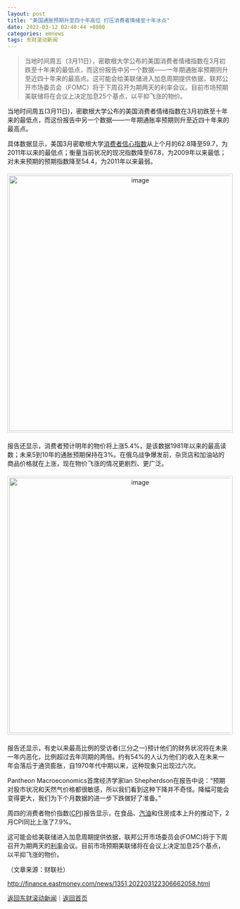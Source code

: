 ```yaml
---
layout: post
title: "美国通胀预期升至四十年高位 打压消费者情绪至十年冰点"
date: 2022-03-12 02:40:44 +0800
categories: emnews
tags: 东财滚动新闻
---
```

> 当地时间周五（3月11日），密歇根大学公布的美国消费者情绪指数在3月初跌至十年来的最低点，而这份报告中另一个数据——一年期通胀率预期则升至近四十年来的最高点。这可能会给美联储进入加息周期提供依据，联邦公开市场委员会（FOMC）将于下周召开为期两天的利率会议。目前市场预期美联储将在会议上决定加息25个基点，以平抑飞涨的物价。

<p>当地时间周五(3月11日)，密歇根大学公布的美国消费者情绪指数在3月初跌至十年来的最低点，而这份报告中另一个数据——一年期通胀率预期则升至近四十年来的最高点。</p><p>具体数据显示，美国3月密歇根大学<span id="Info.358"><a href="http://data.eastmoney.com/cjsj/xfzxx.html" class="infokey">消费者信心指数</a></span>从上个月的62.8降至59.7，为2011年以来的最低点；衡量当前状况的现况指数降至67.8，为2009年以来最低；对未来预期的预期指数降至54.4，为2011年以来最弱。</p><center><img src="https://dfscdn.dfcfw.com/download/D25374487134794091540_w862h460.jpg" alt="image" width="580" style="border:#d1d1d1 1px solid;padding:3px;margin:5px 0;" /></center><p>报告还显示，消费者预计明年的物价将上涨5.4%，是该数据1981年以来的最高读数；未来5到10年的通胀预期保持在3%。在俄乌战争爆发前，杂货店和加油站的商品价格就在上涨，现在物价飞涨的情况更剧烈、更广泛。</p><center><img src="https://dfscdn.dfcfw.com/download/D25526474599058967284_w1261h641.jpg" alt="image" width="580" style="border:#d1d1d1 1px solid;padding:3px;margin:5px 0;" /></center><p>报告还显示，有史以来最高比例的受访者(三分之一)预计他们的财务状况将在未来一年内恶化，比例超过去年同期的两倍。约有54%的人认为他们的收入在未来一年会落后于通货膨胀，自1970年代中期以来，这种现象只出现过六次。</p><p>Pantheon Macroeconomics首席经济学家Ian Shepherdson在报告中说：“预期对股市状况和天然气价格都很敏感，所以我们看到这种下降并不奇怪。降幅可能会变得更大，我们为下个月数据的进一步下跌做好了准备。”</p><p>周四的消费者物价指数(<span id="Info.336"><a href="http://data.eastmoney.com/cjsj/cpi.html" class="infokey">CPI</a></span>)报告显示，在食品、<span id="Info.3307"><a href="http://data.eastmoney.com/cjsj/oil_default.html" class="infokey">汽油</a></span>和住房成本上升的推动下，2月CPI同比上涨了7.9%。</p><p>这可能会给美联储进入加息周期提供依据，联邦公开市场委员会(FOMC)将于下周召开为期两天的<span id="Info.344"><a href="http://data.eastmoney.com/cjsj/yhll.html" class="infokey">利率</a></span>会议。目前市场预期美联储将在会议上决定加息25个基点，以平抑飞涨的物价。</p><p class="em_media">（文章来源：财联社）</p>

<http://finance.eastmoney.com/news/1351,202203122306662058.html>

[返回东财滚动新闻](//finews.withounder.com/emnews/)｜[返回首页](//finews.withounder.com/)